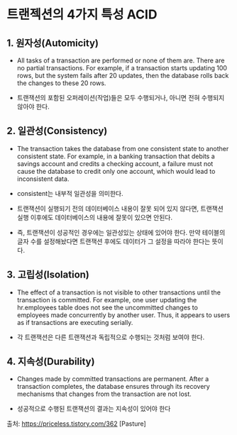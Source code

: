 # 트랜젝션의 4가지 특성 ACID

## 1. 원자성(Automicity) 

- All tasks of a transaction are performed or none of them are. There are no partial transactions. For example, if a transaction starts updating 100 rows, but the system fails after 20 updates, then the database rolls back the changes to these 20 rows.

- 트랜잭션의 포함된 오퍼레이션(작업)들은 모두 수행되거나, 아니면 전혀 수행되지 않아야 한다.

## 2. 일관성(Consistency)

- The transaction takes the database from one consistent state to another consistent state. For example, in a banking transaction that debits a savings account and credits a checking account, a failure must not cause the database to credit only one account, which would lead to inconsistent data.

- consistent는 내부적 일관성을 의미한다.

- 트랜잭션이 실행되기 전의 데이터베이스 내용이 잘못 되어 있지 않다면, 트랜잭션 실행 이후에도 데이터베이스의 내용에 잘못이 있으면 안된다. 

- 즉, 트랜잭션이 성공적인 경우에는 일관성있는 상태에 있어야 한다. 만약 테이블의 글자 수를 설정해놨다면 트랜잭션 후에도 데이터가 그 설정을 따라야 한다는 뜻이다.



## 3. 고립성(Isolation)

- The effect of a transaction is not visible to other transactions until the transaction is committed. For example, one user updating the hr.employees table does not see the uncommitted changes to employees made concurrently by another user. Thus, it appears to users as if transactions are executing serially.

- 각 트랜잭션은 다른 트랜잭션과 독립적으로 수행되는 것처럼 보여야 한다.

## 4. 지속성(Durability)

- Changes made by committed transactions are permanent. After a transaction completes, the database ensures through its recovery mechanisms that changes from the transaction are not lost.

- 성공적으로 수행된 트랜잭션의 결과는 지속성이 있어야 한다

출처: https://priceless.tistory.com/362 [Pasture]
